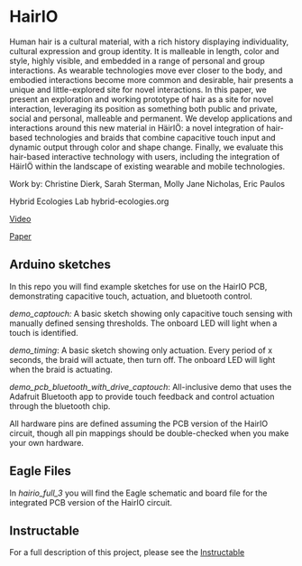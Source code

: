 # HairIO

Human hair is a cultural material, with a rich history displaying individuality, cultural expression and group identity.  It is malleable in length,  color and style,  highly visible,  and embedded in a range of personal and group interactions. As wearable technologies move ever closer to the body, and embodied interactions become more common and desirable, hair presents a unique and little-explored site for novel interactions. In this paper, we present an exploration and working prototype of hair as a site for novel interaction, leveraging its position as something both public and private,  social and personal, malleable and permanent. We develop applications and interactions around this new material in HäirIÖ: a novel integration of hair-based technologies and braids that combine capacitive touch input and dynamic output through color and shape change. Finally, we evaluate this hair-based interactive technology with users, including the integration of HäirIÖ within the landscape of existing wearable and mobile technologies.

Work by: Christine Dierk, Sarah Sterman, Molly Jane Nicholas, Eric Paulos

Hybrid Ecologies Lab
hybrid-ecologies.org

[Video](https://www.youtube.com/watch?v=8JV2D7gJ5HI)

[Paper](https://dl.acm.org/citation.cfm?id=3173232)

## Arduino sketches

In this repo you will find example sketches for use on the HairIO PCB, demonstrating capacitive touch, actuation, and bluetooth control.  

*demo_captouch:* A basic sketch showing only capacitive touch sensing with manually defined sensing thresholds. The onboard LED will light when a touch is identified.

*demo_timing*: A basic sketch showing only actuation.  Every period of x seconds, the braid will actuate, then turn off.  The onboard LED will light when the braid is actuating.

*demo_pcb_bluetooth_with_drive_captouch*: All-inclusive demo that uses the Adafruit Bluetooth app to provide touch feedback and control actuation through the bluetooth chip. 

All hardware pins are defined assuming the PCB version of the HairIO circuit, though all pin mappings should be double-checked when you make your own hardware. 


## Eagle Files

In *hairio_full_3* you will find the Eagle schematic and board file for the integrated PCB version of the HairIO circuit. 

## Instructable

For a full description of this project, please see the [Instructable](https://www.instructables.com/id/HairIO-Hair-As-Interactive-Material/)

